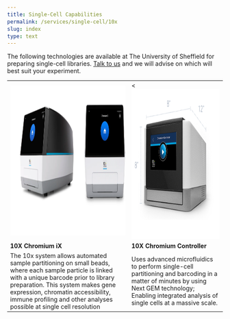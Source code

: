 ```yaml
---
title: Single-Cell Capabilities
permalink: /services/single-cell/10x
slug: index
type: text
---
```


The following technologies are available at The University of Sheffield for preparing single-cell libraries. [Talk to us](/contact) and we will advise on which will best suit your experiment.

<div class="table">
<table>
<tr>
    <td><img src="/assets/images/machines/chromium_iX.png" width="350" height="350"/></td>
    <td><<img src="/assets/images/machines/chromium_controller.png" width="350" height="350"/></td>
</tr>
<tr>
<td><b>10X Chromium iX</b></td>
<td><b>10X Chromium Controller</b></td>
</tr>
<tr><td>The 10x system allows automated sample partitioning on small beads, where each sample particle is linked with a unique barcode prior to library preparation. This system makes gene expression, chromatin accessibility, immune profiling and other analyses possible at single cell resolution</td>
<td>Uses advanced microfluidics to perform single-cell partitioning and barcoding in a matter of minutes by using Next GEM technology; Enabling integrated analysis of single cells at a massive scale.</td>
</tr>

</table>
</div>
